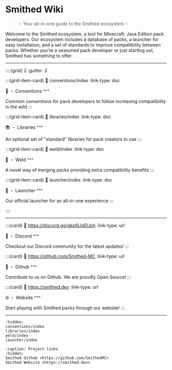 # **Smithed Wiki**
> ✨ Your all-in-one guide to the Smithed ecosystem ✨

Welcome to the Smithed ecosystem, a tool for Minecraft: Java Edition pack developers. Our ecosystem includes a database of packs, a launcher for easy installation, and a set of standards to improve compatibility between packs. Whether you're a seasoned pack developer or just starting out, Smithed has something to offer.

-----

::::{grid} 2
:gutter: 3

:::{grid-item-card}
:link: conventions/index
:link-type: doc

📙 ・ Conventions
^^^

Common conventions for pack developers to follow increasing compatibility in the wild
:::

:::{grid-item-card}
:link: libraries/index
:link-type: doc

📚 ・ Libraries
^^^

An optional set of "standard" libraries for pack creators to use
:::

:::{grid-item-card}
:link: weld/index
:link-type: doc

🔧 ・ Weld
^^^

A novel way of merging packs providing extra compatibility benefits
:::

:::{grid-item-card}
:link: launcher/index
:link-type: doc

📱 ・ Launcher
^^^

Our official launcher for an all-in-one experience
:::

::::

-----

:::{card}
:link: https://discord.gg/gkp6UqEUph
:link-type: url

💬 ・ Discord
^^^

Checkout our Discord community for the latest updates!
:::

:::{card}
:link: https://github.com/Smithed-MC
:link-type: url

🤖 ・ Github
^^^

Contribute to us on Github. We are proudly Open Source!
:::

:::{card}
:link: https://smithed.dev
:link-type: url

🌐 ・ Website
^^^

Start playing with Smithed packs through our website!
:::

-----

```{toctree}
:hidden:
conventions/index
libraries/index
weld/index
launcher/index
```


```{toctree}
:caption: Project links
:hidden:
Smithed Github <https://github.com/SmithedMC>
Smithed Website <https://smithed.dev>
```
